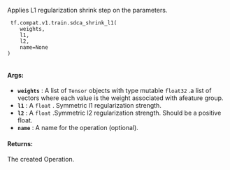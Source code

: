 Applies L1 regularization shrink step on the parameters.

```
 tf.compat.v1.train.sdca_shrink_l1(
    weights,
    l1,
    l2,
    name=None
)
 
```

#### Args:
- **`weights`** : A list of  `Tensor`  objects with type mutable  `float32` .a list of vectors where each value is the weight associated with afeature group.
- **`l1`** : A  `float` . Symmetric l1 regularization strength.
- **`l2`** : A  `float` .Symmetric l2 regularization strength. Should be a positive float.
- **`name`** : A name for the operation (optional).


#### Returns:
The created Operation.

